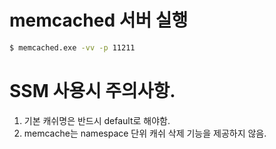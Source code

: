 # memcached 서버 실행 

```sh
$ memcached.exe -vv -p 11211
```

# SSM 사용시 주의사항.

1. 기본 캐쉬명은 반드시 default로 해야함.
2. memcache는 namespace 단위 캐쉬 삭제 기능을 제공하지 않음.


